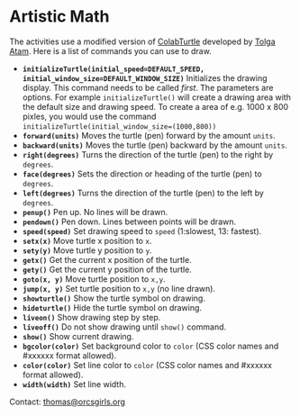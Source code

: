 # Artistic Math

The activities use a modified version of [ColabTurtle](https://github.com/tolgaatam/ColabTurtle) developed by [Tolga Atam](https://github.com/tolgaatam). Here is a list of commands you can use to draw.

* **`initializeTurtle(initial_speed=DEFAULT_SPEED, initial_window_size=DEFAULT_WINDOW_SIZE)`** Initializes the drawing display. This command needs to be called *first*. The parameters are options. For example `initializeTurtle()` will create a drawing area with the default size and drawing speed. To create a area of e.g. 1000 x 800 pixles, you would use the command `initializeTurtle(initial_window_size=(1000,800))`
* **`forward(units)`** Moves the turtle (pen) forward by the amount `units`. 
* **`backward(units)`** Moves the turtle (pen) backward by the amount `units`. 
* **`right(degrees)`**  Turns the direction of the turtle (pen) to the right by `degrees`.
* **`face(degrees)`** Sets the direction or heading  of the turtle (pen) to `degrees`.
* **`left(degrees)`** Turns the direction of the turtle (pen) to the left by `degrees`.
* **`penup()`** Pen up. No lines will be drawn.
* **`pendown()`** Pen down. Lines between points will be drawn.
* **`speed(speed)`** Set drawing speed to `speed` (1:slowest, 13: fastest).
* **`setx(x)`** Move turtle x position to `x`.
* **`sety(y)`** Move turtle y position to `y`.
* **`getx()`** Get the current x position of the turtle.
* **`gety()`** Get the current y position of the turtle.
* **`goto(x, y)`** Move turtle position to `x,y`.
* **`jump(x, y)`** Set turtle position to `x,y` (no line drawn).
* **`showturtle()`** Show the turtle symbol on drawing.
* **`hideturtle()`** Hide the turtle symbol on drawing.
* **`liveon()`** Show drawing step by step.
* **`liveoff()`** Do not show drawing until `show()` command.
* **`show()`** Show current drawing.
* **`bgcolor(color)`** Set background color to `color` (CSS color names and #xxxxxx format allowed).
* **`color(color)`** Set line color to `color` (CSS color names and #xxxxxx format allowed).
* **`width(width)`** Set line width.

Contact: [thomas@orcsgirls.org](mailto:thomas@orcsgirls.org)
